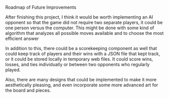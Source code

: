 Roadmap of Future Improvements

After finishing this project, I think it would be worth implementing an AI opponent so that the game did not require two separate players, it could be one person versus the computer. This might be done with some kind of algorithm that analyzes all possible moves available and to choose the most efficient answer

In addition to this, there could be a scorekeeping component as well that could keep track of players and their wins with a JSON file that kept track, or it could be stored locally in temporary web files. It could score wins, losses, and ties individually or between two opponents who regularly played. 

Also, there are many designs that could be implemented to make it more aesthetically pleasing, and even incorporate some more advanced art for the board and pieces. 
